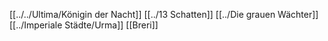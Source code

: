 [[../../Ultima/Königin der Nacht]]
[[../13 Schatten]]
[[../Die grauen Wächter]]
[[../Imperiale Städte/Urma]]
[[Breri]]
